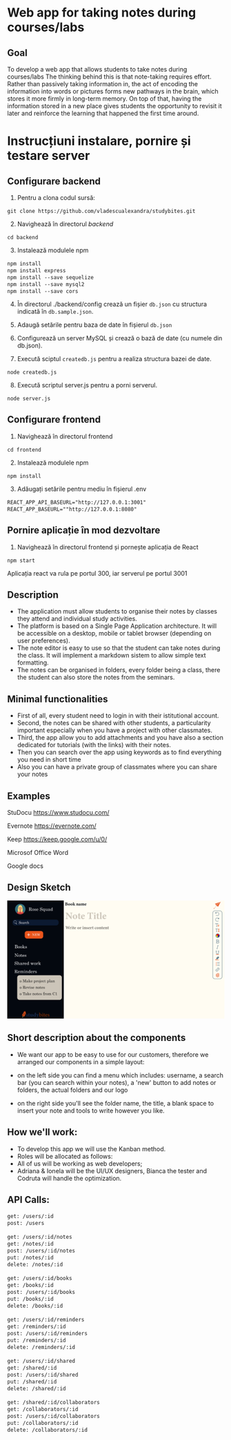 # Web app for taking notes during courses/labs

## Goal

To develop a web app that allows students to take notes during courses/labs
 The thinking behind this is that note-taking requires effort. Rather than passively taking information in, the act of encoding the information into words or pictures forms new pathways in the brain, which stores it more firmly in long-term memory. On top of that, having the information stored in a new place gives students the opportunity to revisit it later and reinforce the learning that happened the first time around.
 
 
 
 # Instrucțiuni instalare, pornire și testare server

## Configurare backend

1. Pentru a clona codul sursă:
```
git clone https://github.com/vladescualexandra/studybites.git
```
2. Navighează în directorul *backend*
```
cd backend
```
3. Instalează modulele npm
```
npm install
npm install express
npm install --save sequelize
npm install --save mysql2
npm install --save cors
```


4. În directorul ./backend/config crează un fișier ```db.json``` cu structura indicată în ```db.sample.json```.

5. Adaugă setările pentru baza de date în fișierul ```db.json```

6. Configurează un server MySQL și crează o bază de date (cu numele din db.json).

7. Execută sciptul ```createdb.js``` pentru a realiza structura bazei de date.
```
node createdb.js
```

8. Execută scriptul server.js pentru a porni serverul.
```
node server.js
```
## Configurare frontend
1. Navighează în directorul frontend
```
cd frontend
```
2. Instalează modulele npm
```
npm install
```
3. Adăugați setările pentru mediu în fișierul .env
```
REACT_APP_API_BASEURL="http://127.0.0.1:3001"
REACT_APP_BASEURL=""http://127.0.0.1:8080"
```

## Pornire aplicație în mod dezvoltare

1. Navighează în directorul frontend și pornește aplicația de React
```
npm start 
```
Aplicația react va rula pe portul 300, iar serverul pe portul 3001

## Description

* The application must allow students to organise their notes by classes they attend and individual study activities.
* The platform is based on a Single Page Application architecture. It will be accessible on a desktop, mobile or tablet browser (depending on user preferences).
* The note editor is easy to use so that the student can take notes during the class. It will implement a markdown sistem to allow simple text formatting.
* The notes can be organised in folders, every folder being a class, there the student can also store the notes from the seminars.

## Minimal functionalities

* First of all, every student need to login in with their istitutional account.
* Second, the notes can be shared with other students, a particularity important especially when you have a project with other classmates.
* Third, the app allow you to add attachments and you have also a section dedicated for tutorials (with the links) with their notes.
* Then you can search over the app using keywords as to find everything you need in short time
* Also you can have a private group of classmates where you can share your notes


## Examples

StuDocu
https://www.studocu.com/

Evernote
https://evernote.com/

Keep
https://keep.google.com/u/0/

Microsof Office Word

Google docs

## Design Sketch 
![Sketch](https://github.com/vladescualexandra/studybites/blob/master/studybites.png)

## Short description about the components 

* We want our app to be easy to use for our customers, therefore we arranged our components in a simple layout:
 
 * on the left side you can find a menu which includes: username, a search bar (you can search within your notes), a 'new' button to add notes or folders, the actual folders and our logo
 
 * on the right side you'll see the folder name, the title, a blank space to insert your note and tools to write however you like.

## How we'll work:

* To develop this app we will use the Kanban method.
* Roles will be allocated as follows:
* All of us will be working as web developers;
* Adriana & Ionela will be the UI/UX designers, Bianca the tester and Codruta will handle the optimization.

## API Calls:
```
get: /users/:id
post: /users

get: /users/:id/notes
get: /notes/:id
post: /users/:id/notes
put: /notes/:id
delete: /notes/:id

get: /users/:id/books
get: /books/:id
post: /users/:id/books
put: /books/:id
delete: /books/:id

get: /users/:id/reminders
get: /reminders/:id
post: /users/:id/reminders
put: /reminders/:id
delete: /reminders/:id

get: /users/:id/shared
get: /shared/:id
post: /users/:id/shared
put: /shared/:id
delete: /shared/:id

get: /shared/:id/collaborators
get: /collaborators/:id
post: /users/:id/collaborators
put: /collaborators/:id
delete: /collaborators/:id
```
